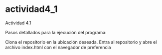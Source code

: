# actividad4_1
Actividad 4.1

Pasos detallados para la ejecución del programa:

Clona el repositorio en la ubicación deseada.
Entra al repositorio y abre el archivo index.html con el navegador de preferencia
